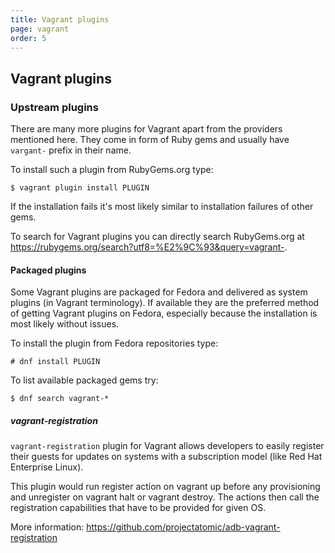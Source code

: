 ```yaml
---
title: Vagrant plugins
page: vagrant
order: 5
---
```


## Vagrant plugins

### Upstream plugins

There are many more plugins for Vagrant apart from the providers mentioned here. They come in form of Ruby gems and usually have `vargant-` prefix in their name.

To install such a plugin from RubyGems.org type:

```
$ vagrant plugin install PLUGIN
```

If the installation fails it's most likely similar to installation failures of other gems.

To search for Vagrant plugins you can directly search RubyGems.org at https://rubygems.org/search?utf8=%E2%9C%93&query=vagrant-.

#### Packaged plugins

Some Vagrant plugins are packaged for Fedora and delivered as system plugins (in Vagrant terminology). If available they are the preferred method of getting Vagrant plugins on Fedora, especially because the installation is most likely without issues.

To install the plugin from Fedora repositories type:

```
# dnf install PLUGIN
```

To list available packaged gems try:

```
$ dnf search vagrant-*
```

##### vagrant-registration

`vagrant-registration` plugin for Vagrant allows developers to easily register their guests for updates on systems with a subscription model (like Red Hat Enterprise Linux).

This plugin would run register action on vagrant up before any provisioning and unregister on vagrant halt or vagrant destroy. The actions then call the registration capabilities that have to be provided for given OS.

More information: https://github.com/projectatomic/adb-vagrant-registration

